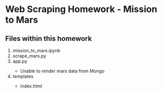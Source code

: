 # Web Scraping Homework - Mission to Mars

<h2>Files within this homework</h2>
<ol>
  <li>mission_to_mars.ipynb</li>
  <li>scrape_mars.py</li>
  <li>app.py</li>
      <ul>
       <li>Unable to render mars data from Mongo</li>
    </ul>
  <li>templates</li>
      <ul>
       <li>index.html</li>
    </ul>
</ol>